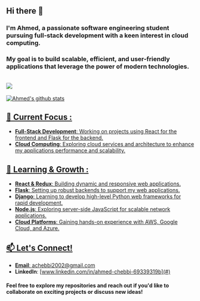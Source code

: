 ## Hi there 👋 
### I'm Ahmed, a passionate software engineering student pursuing full-stack development with a keen interest in cloud computing. 
### My goal is to build scalable, efficient, and user-friendly applications that leverage the power of modern technologies.


<br/>
<div style={display="flex"}><a href="https://github.com/Ahmed5827">
  
<img align="center" src="https://github-readme-stats.vercel.app/api/top-langs/?username=Ahmed5827&theme=radical" />
<br><br>
 <img align="center" src="https://github-readme-stats.vercel.app/api?username=Ahmed5827&show_icons=true&line_height=27&theme=radical&count_private=true&include_all_commits=true" alt="Ahmed's github stats" />

</div>



## 🔭 Current Focus :
- **Full-Stack Development**: Working on projects using React for the frontend and Flask for the backend.
- **Cloud Computing**: Exploring cloud services and architecture to enhance my applications performance and scalability.
## 🌱 Learning & Growth :
- **React & Redux**: Building dynamic and responsive web applications.
- **Flask**: Setting up robust backends to support my web applications.
- **Django**: Learning to develop high-level Python web frameworks for rapid development.
- **Node.js**: Exploring server-side JavaScript for scalable network applications.
- **Cloud Platforms**: Gaining hands-on experience with AWS, Google Cloud, and Azure.
## 📫 Let's Connect!
- **Email**: [achebbi2002@gmail.com](mailto:achebbi2002@gmail.com)
- **LinkedIn**: [www.linkedin.com/in/ahmed-chebbi-69339319b](#)




#### Feel free to explore my repositories and reach out if you'd like to collaborate on exciting projects or discuss new ideas!

